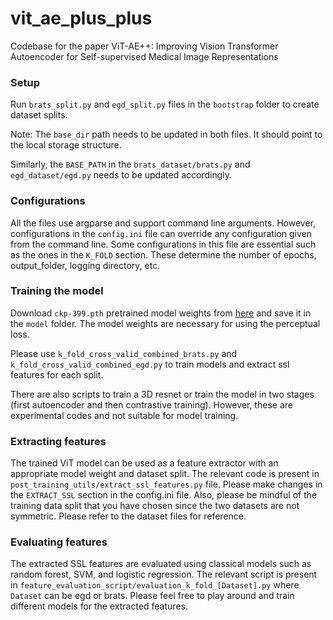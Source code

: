 # vit_ae_plus_plus
Codebase for the paper ViT-AE++: Improving Vision Transformer Autoencoder for Self-supervised Medical Image Representations

### Setup

Run `brats_split.py` and `egd_split.py` files in the `bootstrap` folder to create dataset splits.

Note: The `base_dir` path needs to be updated in both files. It should point to the local storage structure.

Similarly, the `BASE_PATH` in the `brats_dataset/brats.py` and `egd_dataset/egd.py` needs to be updated accordingly.

### Configurations
All the files use argparse and support command line arguments. However, configurations in the `config.ini` file can override any configuration given from the command line.
Some configurations in this file are essential such as the ones in the `K_FOLD` section. These determine the number of epochs, output_folder, logging directory, etc.


### Training the model

Download `ckp-399.pth` pretrained model weights from [here](https://syncandshare.lrz.de/getlink/fi8v4ABfpqNkE2oNf6JVZX/ckp-399.pth) and save it in the `model` folder. The model weights are necessary for using the perceptual loss.

Please use `k_fold_cross_valid_combined_brats.py` and `k_fold_cross_valid_combined_egd.py` to train models and extract ssl features for each split. 

There are also scripts to train a 3D resnet or train the model in two stages (first autoencoder and then contrastive training). However, these are experimental codes and not suitable for model training.

### Extracting features

The trained ViT model can be used as a feature extractor with an appropriate model weight and dataset split. The relevant code is present in `post_training_utils/extract_ssl_features.py` file. Please make changes in the `EXTRACT_SSL` section in the config.ini file. Also, please be mindful of the training data split
that you have chosen since the two datasets are not symmetric. Please refer to the dataset files for reference. 

### Evaluating features

The extracted SSL features are evaluated using classical models such as random forest, SVM, and logistic regression. The relevant script is present in `feature_evaluation_script/evaluation_k_fold_[Dataset].py` where 
`Dataset` can be egd or brats. Please feel free to play around and train different models for the extracted features. 

